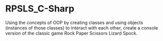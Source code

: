 # RPSLS_C-Sharp

Using the concepts of OOP by creating classes and using objects (instances of those classes) to interact with each other, create a console version of the classic game Rock Paper Scissors Lizard Spock. 
